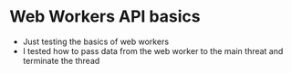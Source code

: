 # Web Workers API basics

- Just testing the basics of web workers
- I tested how to pass data from the web worker to the main threat and terminate the thread